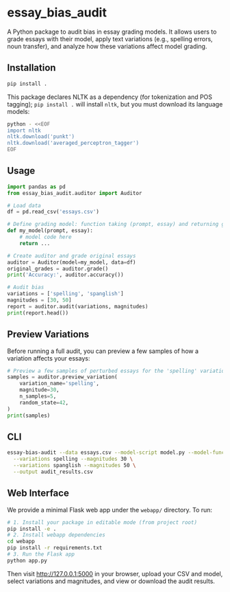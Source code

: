 # essay_bias_audit

A Python package to audit bias in essay grading models. It allows users to grade essays with their model, apply
text variations (e.g., spelling errors, noun transfer), and analyze how these variations affect model grading.

## Installation

```bash
pip install .
```

This package declares NLTK as a dependency (for tokenization and POS tagging); `pip install .` will install `nltk`, but you must download its language models:
```bash
python - <<EOF
import nltk
nltk.download('punkt')
nltk.download('averaged_perceptron_tagger')
EOF
```

## Usage

```python
import pandas as pd
from essay_bias_audit.auditor import Auditor

# Load data
df = pd.read_csv('essays.csv')

# Define grading model: function taking (prompt, essay) and returning grade
def my_model(prompt, essay):
    # model code here
    return ...

# Create auditor and grade original essays
auditor = Auditor(model=my_model, data=df)
original_grades = auditor.grade()
print('Accuracy:', auditor.accuracy())

# Audit bias
variations = ['spelling', 'spanglish']
magnitudes = [30, 50]
report = auditor.audit(variations, magnitudes)
print(report.head())
```

## Preview Variations

Before running a full audit, you can preview a few samples of how a variation affects your essays:

```python
# Preview a few samples of perturbed essays for the 'spelling' variation
samples = auditor.preview_variation(
    variation_name='spelling',
    magnitude=30,
    n_samples=5,
    random_state=42,
)
print(samples)
```

## CLI

```bash
essay-bias-audit --data essays.csv --model-script model.py --model-func grade \
  --variations spelling --magnitudes 30 \
  --variations spanglish --magnitudes 50 \
  --output audit_results.csv
```

## Web Interface

We provide a minimal Flask web app under the `webapp/` directory. To run:
```bash
# 1. Install your package in editable mode (from project root)
pip install -e .
# 2. Install webapp dependencies
cd webapp
pip install -r requirements.txt
# 3. Run the Flask app
python app.py
```
Then visit http://127.0.0.1:5000 in your browser, upload your CSV and model, select variations and magnitudes, and view or download the audit results.
